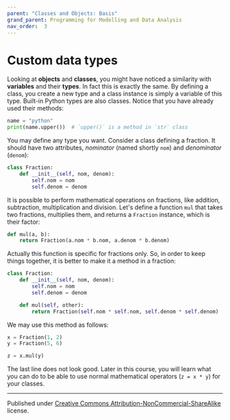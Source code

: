 ```yaml
---
parent: "Classes and Objects: Basis"
grand_parent: Programming for Modelling and Data Analysis
nav_order:  3
---
```


# Custom data types

Looking at **objects** and **classes**, you might have noticed a similarity with **variables** and their **types**. In fact this is exactly the same. By defining a class, you create a new type and a class instance is simply a variable of this type. Built-in Python types are also classes. Notice that you have already used their methods:

```python
name = "python"
print(name.upper())  # `upper()` is a method in `str` class
```

You may define any type you want. Consider a class defining a fraction. It should have two attributes, *nominator* (named shortly `nom`) and *denominator* (`denom`):

```python
class Fraction:
    def __init__(self, nom, denom):
        self.nom = nom
        self.denom = denom
```

It is possible to perform mathematical operations on fractions, like addition, subtraction, multiplication and division. Let's define a function `mul` that takes two fractions, multiplies them, and returns a `Fraction` instance, which is their factor:

```python
def mul(a, b):
    return Fraction(a.nom * b.nom, a.denom * b.denom)
```

Actually this function is specific for fractions only. So, in order to keep things together, it is better to make it a method in a fraction:

```python
class Fraction:
    def __init__(self, nom, denom):
        self.nom = nom
        self.denom = denom

    def mul(self, other):
        return Fraction(self.nom * self.nom, self.denom * self.denom)
```

We may use this method as follows:

```python
x = Fraction(1, 2)
y = Fraction(5, 6)

z = x.mul(y)
```

The last line does not look good. Later in this course, you will learn what you can do to be able to use normal mathematical operators (`z = x * y`) for your classes.

<hr/>

Published under [Creative Commons Attribution-NonCommercial-ShareAlike](https://creativecommons.org/licenses/by-nc-sa/4.0/) license.
